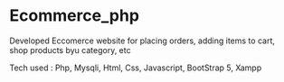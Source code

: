 # Ecommerce_php
 Developed Eccomerce website for placing orders, adding items to cart, shop products byu category, etc

 Tech used : Php, Mysqli, Html, Css, Javascript, BootStrap 5, Xampp 
